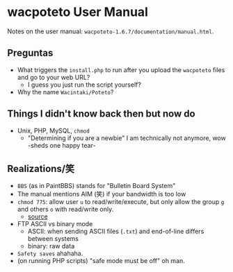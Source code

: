 # wacpoteto User Manual
Notes on the user manual: `wacpoteto-1.6.7/documentation/manual.html`.

## Preguntas
* What triggers the `install.php` to run after you upload the `wacpoteto` files and go to your web URL?
    * I guess you just run the script yourself?
* Why the name `Wacintaki/Poteto`?

## Things I didn't know back then but now do
* Unix, PHP, MySQL, `chmod`
    * "Determining if you are a newbie" I am technically not anymore, wow -sheds one happy tear-

## Realizations/笑
* `BBS` (as in PaintBBS) stands for "Bulletin Board System"
* The manual mentions AIM (笑) if your bandwidth is too low
* `chmod 775`: allow user `u` to read/write/execute, but only allow the group `g` and others `o` with read/write only.
    * [source](https://askubuntu.com/questions/932713/what-is-the-difference-between-chmod-x-and-chmod-755)
* FTP ASCII vs binary mode
    * ASCII: when sending ASCII files (`.txt`) and end-of-line differs between systems
    * binary: raw data
* `Safety saves` ahahaha.
* (on running PHP scripts) "safe mode must be off" oh man.
